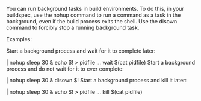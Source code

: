 You can run background tasks in build environments. To do this, in your buildspec, use the nohup command to run a command as a task in the background, even if the build process exits the shell. Use the disown command to forcibly stop a running background task.

Examples:

Start a background process and wait for it to complete later:

|
nohup sleep 30 & echo $! > pidfile
…
wait $(cat pidfile)
Start a background process and do not wait for it to ever complete:

|
nohup sleep 30 & disown $!
Start a background process and kill it later:

|
nohup sleep 30 & echo $! > pidfile
…
kill $(cat pidfile)